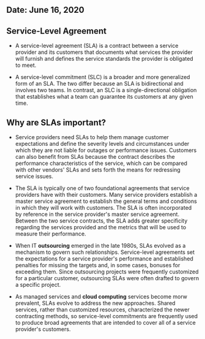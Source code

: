 ## Date: June 16, 2020

## Service-Level Agreement

 - A service-level agreement (SLA) is a contract between a service provider and its customers that documents what services the provider will furnish and defines the service standards the provider is obligated to meet. 

 - A service-level commitment (SLC) is a broader and more generalized form of an SLA. The two differ because an SLA is bidirectional and involves two teams. In contrast, an SLC is a single-directional obligation that establishes what a team can guarantee its customers at any given time. 

## Why are SLAs important? 

 - Service providers need SLAs to help them manage customer expectations and define the severity levels and circumstances under which they are not liable for outages or performance issues. Customers can also benefit from SLAs because the contract describes the performance characteristics of the service, which can be compared with other vendors' SLAs and sets forth the means for redressing service issues. 
 
 - The SLA is typically one of two foundational agreements that service providers have with their customers. Many service providers establish a master service agreement to establish the general terms and conditions in which they will work with customers. The SLA is often incorporated by reference in the service provider's master service agreement. Between the two service contracts, the SLA adds greater specificity regarding the services provided and the metrics that will be used to measure their performance. 

 - When IT **outsourcing** emerged in the late 1980s, SLAs evolved as a mechanism to govern such relationships. Service-level agreements set the expectations for a service provider's performance and established penalties for missing the targets and, in some cases, bonuses for exceeding them. Since outsourcing projects were frequently customized for a particular customer, outsourcing SLAs were often drafted to govern a specific project. 

 - As managed services and **cloud computing** services become morw prevalent, SLAs evolve to address the new approaches. Shared services, rather than customized resources, characterized the newer contracting methods, so service-level commitments are frequently used to produce broad agreements that are intended to cover all of a service provider's customers. 
